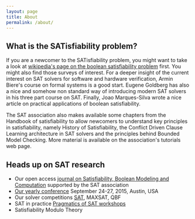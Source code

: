 ```yaml
---
layout: page
title: About
permalink: /about/
---
```


## What is the SATisfiability problem?

If you are a newcomer to the SATisfiability problem, you might want to take a look at [wikipedia's page on the boolean satisfiability problem](https://en.wikipedia.org/wiki/Boolean_satisfiability_problem) first. You might also find those surveys of interest. 
For a deeper insight of the current interest on SAT solvers for software and hardware verification, Armin Biere's course on formal systems is a good start. Eugene Goldberg has also a nice and somehow non standard way of introducing modern SAT solvers in his three part course on SAT. Finally, Joao Marques-Silva wrote a nice article on practical applications of boolean satisfiability.

The SAT association also makes available some chapters from the Handbook of satisfiability to allow newcomers to understand key principles in satisfiability, namely History of Satisfiability, the Conflict Driven Clause Learning architecture in SAT solvers and the principles behind Bounded Model Checking. More material is available on the association's tutorials web page.

## Heads up on SAT research

* Our open access [journal on Satisfiability, Boolean Modeling and Computation](http://www.satassociation.org/jsat/) supported by the SAT association
* [Our yearly conference](http://www.satisfiability.org/) September 24-27, 2015, Austin, USA
* Our solver competitions [SAT](http://www.satcompetition.org/), MAXSAT, QBF
* SAT in practice [Pragmatics of SAT workshops](http://www.pragmaticsofsat.org/)
* Satisfiability Modulo Theory

